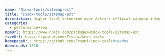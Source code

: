 ```yaml
---
name: "@inox-tools/sitemap-ext"
title: "@inox-tools/sitemap-ext"
description: Higher level extension over Astro's official sitemap integration
categories:
  - performance+seo
npmUrl: https://www.npmjs.com/package/@inox-tools/sitemap-ext
repoUrl: https://github.com/Fryuni/inox-tools
homepageUrl: https://github.com/Fryuni/inox-tools#readme
downloads: 1826
---
```

